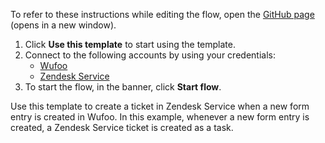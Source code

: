 To refer to these instructions while editing the flow, open the [GitHub page](https://github.com/ot4i/app-connect-templates/tree/main/resources/markdown/Create%20a%20ticket%20in%20Zendesk%20Service%20when%20a%20new%20form%20entry%20is%20created%20in%20Wufoo_instructions.md) (opens in a new window).

1. Click **Use this template** to start using the template.
2. Connect to the following accounts by using your credentials:
   - [Wufoo](https://ibm.biz/acwufoo)
   - [Zendesk Service](https://ibm.biz/aczendeskservice)
3. To start the flow, in the banner, click **Start flow**.


Use this template to create a ticket in Zendesk Service when a new form entry is created in Wufoo. In this example, whenever a new form entry is created, a Zendesk Service ticket is created as a task.






